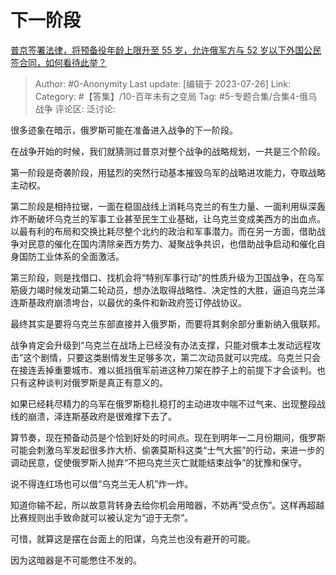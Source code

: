# 下一阶段
[普京签署法律，将预备役年龄上限升至 55 岁，允许俄军方与 52 岁以下外国公民签合同，如何看待此举？](https://www.zhihu.com/question/613833650/answer/3136689144)

> Author: #0-Anonymity
> Last update: [编辑于 2023-07-26]
> Link:
> Category: #【答集】/10-百年未有之变局
> Tag: #5-专题合集/合集4-俄乌战争
> 评论区:
> 泛讨论:

很多迹象在暗示，俄罗斯可能在准备进入战争的下一阶段。

在战争开始的时候，我们就猜测过普京对整个战争的战略规划，一共是三个阶段。

第一阶段是奇袭阶段，用猛烈的突然行动基本摧毁乌军的战略进攻能力，夺取战略主动权。

第二阶段是相持拉锯，一面在稳固战线上消耗乌克兰的有生力量、一面利用纵深轰炸不断破坏乌克兰的军事工业甚至民生工业基础，让乌克兰变成美西方的出血点。以最有利的布局和交换比耗尽整个北约的政治和军事潜力。而在另一方面，借助战争对民意的催化在国内清除亲西方势力、凝聚战争共识，也借助战争启动和催化自身国防工业体系的全面激活。

第三阶段，则是找借口、找机会将“特别军事行动”的性质升级为卫国战争，在乌军筋疲力竭时候发动第二轮动员，想办法取得战略性、决定性的大胜，逼迫乌克兰泽连斯基政府崩溃垮台，以最优的条件和新政府签订停战协议。

最终其实是要将乌克兰东部直接并入俄罗斯，而要将其剩余部分重新纳入俄联邦。

战争肯定会升级到“乌克兰在战场上已经没有办法支撑，只能对俄本土发动远程攻击”这个剧情，只要这类剧情发生足够多次，第二次动员就可以完成。乌克兰只会在接连丢掉重要城市、难以抵挡俄军前进这种刀架在脖子上的前提下才会谈判。也只有这种谈判对俄罗斯是真正有意义的。

如果已经耗尽精力的乌军在俄罗斯稳扎稳打的主动进攻中喘不过气来、出现整段战线的崩溃，泽连斯基政府是很难撑下去了。

算节奏，现在预备动员是个恰到好处的时间点。现在到明年一二月份期间，俄罗斯可能会刺激乌军发起很多炸大桥、偷袭莫斯科这类“士气大振”的行动，来进一步的调动民意，促使俄罗斯人抛弃“不把乌克兰灭亡就能结束战争”的犹豫和保守。

说不得连红场也可以借“乌克兰无人机”炸一炸。

知道你输不起，所以故意背转身去给你机会用暗器，不妨再“受点伤”。这样再超越比赛规则出手致命就可以被认定为“迫于无奈”。

可惜，就算这是摆在台面上的阳谋，乌克兰也没有避开的可能。

因为这暗器是不可能憋住不发的。
